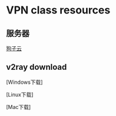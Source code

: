 # VPN class resources 

## 服务器 

[狗子云](http://dogcloud.best)

## v2ray download

[Windows下载]

[Linux下载]

[Mac下载]

